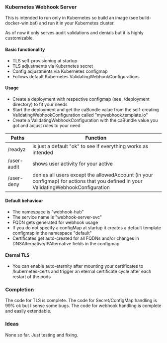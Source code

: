 ### Kubernetes Webhook Server

This is intended to run only in Kubernetes so build an image (see build-docker-win.bat) and run it in your Kubernetes cluster.

As of now it only serves audit validations and denials but it is highly customizable.

#### Basic functionality

- TLS self-provisioning at startup
- TLS adjustments via Kubernetes secret
- Config adjustments via Kubernetes configmap
- Follows default Kubernetes ValidatingWebhookConfigurations

#### Usage

- Create a deployment with respective configmap (see ./deployment directory) to fit your needs
- Start the deployment and get the caBundle value from the self-creating ValidatingWebhookConfiguration called "mywebhook.template.io"
- Create a ValidatingWebhookConfiguration with the caBundle value you got and adjust rules to your need

| Paths | Function |
|---|---|
| /readyz | is just a default "ok" to see if everything works as intended |
| /user-audit| shows user activity for your active |
| /user-deny | denies all users except the allowedAccount (in your configmap) for actions that you defined in your ValidatingWebhookConfiguration |


#### Default behaviour

- The namespace is "webhook-hub"
- The service name is "webhook-server-svc"
- FQDN gets generated for webhook usage
- If you do not specify a configMap at startup it creates a default template configmap in the namespace "default"
- Certificates get auto-created for all FQDNs and/or changes in DNSAlternative/IPAlternative fields in the configmap

#### Eternal TLS

- You can enable auto-eternity after mounting your certificates to /kubernetes-certs and trigger an eternal certificate cycle after each restart of the pods

### Completion

The code for TLS is complete.
The code for Secret/ConfigMap handling is 99% ok but I sense some bugs.
The code for webhook handling is complete and easily extendable.

### Ideas

None so far. Just testing and fixing.

